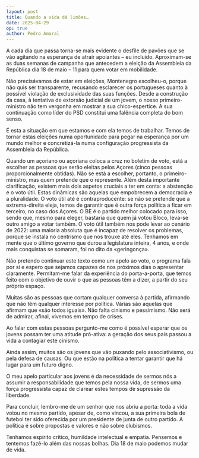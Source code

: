 ```yaml
---
layout: post
title: Quando a vida dá limões…
date: 2025-04-29
op: true
author: Pedro Amaral
---
```


A cada dia que passa torna-se mais evidente o desfile de pavões que se vão agitando na esperança de atrair apoiantes – eu incluído. Aproximam-se as duas semanas de campanha que antecedem a eleição da Assembleia da República dia 18 de maio – 11 para quem votar em mobilidade.

Não precisávamos de estar em eleições, Montenegro escolheu-o, porque não quis ser transparente, recusando esclarecer os portugueses quanto à possível violação de exclusividade das suas funções. Desde a construção da casa, à tentativa de extorsão judicial de um jovem, o nosso primeiro-ministro não tem vergonha em mostrar a sua chico-espertice. A sua continuação como líder do PSD constitui uma falência completa do bom senso.

É esta a situação em que estamos e com ela temos de trabalhar. Temos de tornar estas eleições numa oportunidade para pegar na esperança por um mundo melhor e concretizá-la numa configuração progressista da Assembleia da República.

Quando um açoriano ou açoriana coloca a cruz no boletim de voto, está a escolher as pessoas que serão eleitas pelos Açores (cinco pessoas proporcionalmente obtidas). Não se está a escolher, portanto, o primeiro-ministro, mas quem pretende que o represente. Além desta importante clarificação, existem mais dois aspetos cruciais a ter em conta: a abstenção e o voto útil. Estas dinâmicas são aquelas que empobrecem a democracia e a pluralidade. O voto útil até é contraproducente: se não se pretende que a extrema-direita eleja, temos de garantir que é outra força política a ficar em terceiro, no caso dos Açores. O BE é o partido melhor colocado para isso, sendo que, mesmo para eleger, bastaria que quem já votou Bloco, leva-se outro amigo a votar também. O voto útil também nos pode levar ao cenário de 2022: uma maioria absoluta que é incapaz de resolver os problemas, porque se instala no centrismo que nos trouxe até eles. Tenhamos em mente que o último governo que durou a legislatura inteira, 4 anos, e onde mais conquistas se somaram, foi no dito da «geringonça».

Não pretendo continuar este texto como um apelo ao voto, o programa fala por si e espero que sejamos capazes de nos próximos dias o apresentar claramente. Permitam-me falar da experiência do porta-a-porta, que temos feito com o objetivo de ouvir o que as pessoas têm a dizer, a partir do seu próprio espaço.

Muitas são as pessoas que cortam qualquer conversa à partida, afirmando que não têm qualquer interesse por política. Várias são aquelas que afirmam que «são todos iguais». Não falta cinismo e pessimismo. Não será de admirar, afinal, vivemos em tempo de crises.

Ao falar com estas pessoas pergunto-me como é possível esperar que os jovens possam ter uma atitude pró-ativa: a geração dos seus pais passou a vida a contagiar este cinismo.

Ainda assim, muitos são os jovens que vão puxando pelo associativismo, ou pela defesa de causas. Ou que estão na política a tentar garantir que há lugar para um futuro digno.

O meu apelo particular aos jovens é da necessidade de sermos nós a assumir a responsabilidade que temos pela nossa vida, de sermos uma força progressista capaz de clarear estes tempos de supressão da liberdade.

Para concluir, lembro-me de um senhor que nos abriu a porta: toda a vida votou no mesmo partido, apesar de, como vincou, a sua primeira bola de futebol ter sido oferecida por um presidente de junta de outro partido. A política é sobre propostas e valores e não sobre clubismos.

Tenhamos espírito crítico, humildade intelectual e empatia. Pensemos e tentemos fazê-lo além das nossas bolhas. Dia 18 de maio podemos mudar de vida.
